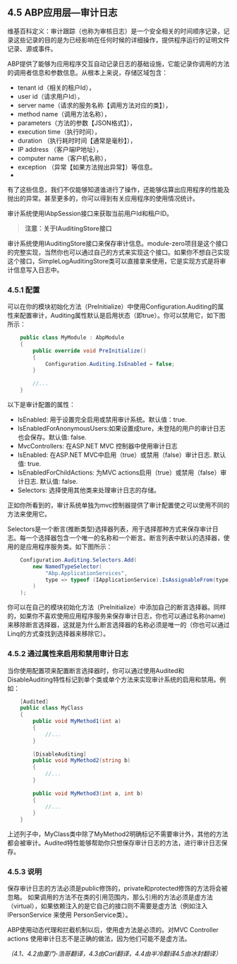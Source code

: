 ## 4.5 ABP应用层—审计日志 ##

维基百科定义：审计跟踪（也称为审核日志）是一个安全相关的时间顺序记录，记录这些记录的目的是为已经影响在任何时候的详细操作，提供程序运行的证明文件记录、源或事件。

ABP提供了能够为应用程序交互自动记录日志的基础设施，它能记录你调用的方法的调用者信息和参数信息。从根本上来说，存储区域包含：

* tenant id（相关的租户Id），
* user id（请求用户Id），
* server name（请求的服务名称【调用方法对应的类】），
* method name（调用方法名称），
* parameters（方法的参数【JSON格式】），
* execution time（执行时间），
* duration （执行耗时时间【通常是毫秒】），
* IP address （客户端IP地址），
* computer name（客户机名称），
* exception （异常【如果方法抛出异常】）等信息。  
* 
有了这些信息，我们不仅能够知道谁进行了操作，还能够估算出应用程序的性能及抛出的异常。甚至更多的，你可以得到有关应用程序的使用情况统计。

审计系统使用IAbpSession接口来获取当前用户Id和租户ID。

> **注意：关于IAuditingStore接口**
>
审计系统使用IAuditingStore接口来保存审计信息。module-zero项目是这个接口的完整实现，当然你也可以通过自己的方式来实现这个接口。如果你不想自己实现这个接口，SimpleLogAuditingStore类可以直接拿来使用，它是实现方式是将审计信息写入日志中。

### 4.5.1 配置 ###

可以在你的模块初始化方法（PreInitialize）中使用Configuration.Auditing的属性来配置审计，Auditing属性默认是启用状态（即true）。你可以禁用它，如下图所示：

```csharp
	public class MyModule : AbpModule
	{
	    public override void PreInitialize()
	    {
	        Configuration.Auditing.IsEnabled = false;
	    }
	
	    //...
	}
```

以下是审计配置的属性：  

* IsEnabled: 用于设置完全启用或禁用审计系统。默认值：true.  
* IsEnabledForAnonymousUsers:如果设置成ture，未登陆的用户的审计日志也会保存。默认值: false.  
* MvcControllers:  在ASP.NET MVC 控制器中使用审计日志
* IsEnabled: 在ASP.NET MVC中启用（true）或禁用（false）审计日志. 默认值: true.
* IsEnabledForChildActions: 为MVC actions启用（true）或禁用（false）审计日志. 默认值: false.
* Selectors: 选择使用其他类来处理审计日志的存储。


正如你所看到的，审计系统单独为mvc控制器提供了审计配置使之可以使用不同的方法来使用它。

Selectors是一个断言(推断类型)选择器列表，用于选择那种方式来保存审计日志。每一个选择器包含一个唯一的名称和一个断言。断言列表中默认的选择器，使用的是应用程序服务类。如下图所示：

```csharp
	Configuration.Auditing.Selectors.Add(
	    new NamedTypeSelector(
	        "Abp.ApplicationServices",
	        type => typeof (IApplicationService).IsAssignableFrom(type)
	    )
	);
```

你可以在自己的模块初始化方法（PreInitialize）中添加自己的断言选择器。同样的，如果你不喜欢使用应用程序服务来保存审计日志，你也可以通过名称(name)来移除断言选择器，这就是为什么断言选择器的名称必须是唯一的（你也可以通过Linq的方式查找到选择器来移除它）。
  
### 4.5.2 通过属性来启用和禁用审计日志 ###

当你使用配置项来配置断言选择器时，你可以通过使用Audited和DisableAuditing特性标记到单个类或单个方法来实现审计系统的启用和禁用。例如：   

```csharp
	[Audited]
	public class MyClass
	{
	    public void MyMethod1(int a)
	    {
	        //...
	    }
	
	    [DisableAuditing]
	    public void MyMethod2(string b)
	    {
	        //...
	    }
	
	    public void MyMethod3(int a, int b)
	    {
	        //...
	    }
	}
```

上述列子中，MyClass类中除了MyMethod2明确标记不需要审计外，其他的方法都会被审计。Audited特性能够帮助你只想保存审计日志的方法，进行审计日志保存。

### 4.5.3 说明 ###

保存审计日志的方法必须是public修饰的，private和protected修饰的方法将会被忽略。
如果调用的方法不在类的引用范围内，那么引用的方法必须是虚方法（virtual），如果依赖注入的是它自己的接口则不需要是虚方法（例如注入 IPersonService 来使用 PersonService类）。

ABP使用动态代理和拦截机制以后，使用虚方法是必须的。对MVC Controller actions 使用审计日志不是正确的做法，因为他们可能不是虚方法。


*（4.1、4.2由厦门-浩哥翻译，4.3由Carl翻译，4.4由半冷翻译4.5由冰封翻译）*
